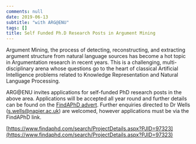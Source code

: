 ```yaml
---
comments: null
date: 2019-06-13
subtitle: "with ARG@ENU"
tags: []
title: Self Funded Ph.D Research Posts in Argument Mining 
---
```


Argument Mining, the process of detecting, reconstructing, and extracting argument structure from natural language sources has become a hot topic in Argumentation research in recent years. This is a challenging, multi-disciplinary arena whose questions go to the heart of classical Artificial Intelligence problems related to Knowledge Representation and Natural Language Processing.

ARG@ENU invites applications for self-funded PhD research posts in the above area. Applications will be accepted all year round and further details can be found on the [FindAPhD advert](https://www.findaphd.com/search/ProjectDetails.aspx?PJID=97323). Further enquiries directed to Dr Wells (s.wells@napier.ac.uk) are welcomed, however applications must be via the FindAPhD link.

[https://www.findaphd.com/search/ProjectDetails.aspx?PJID=97323](https://www.findaphd.com/search/ProjectDetails.aspx?PJID=97323)
